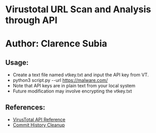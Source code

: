 # Virustotal URL Scan and Analysis through API
# Author: Clarence Subia

## Usage:

* Create a text file named vtkey.txt and input the API key from VT.
* python3 script.py --url https://malware.com/
* Note that API keys are in plain text from your local system
* Future modification may involve encrypting the vtkey.txt

## References:

* [VirusTotal API Reference](https://developers.virustotal.com/reference/overview)
* [Commit History Cleanup](https://stackoverflow.com/questions/13716658/how-to-delete-all-commit-history-in-github)